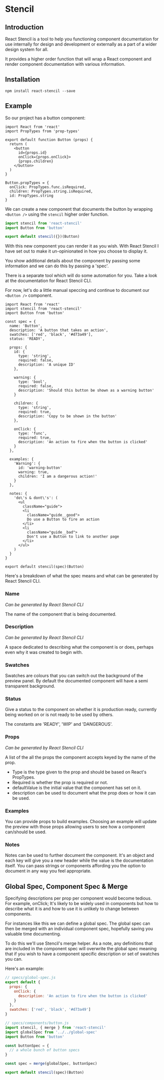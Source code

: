# Stencil

## Introduction
React Stencil is a tool to help you functioning component documentation for use internally for design and development or externally as a part of a wider design system for all.

It provides a higher order function that will wrap a React component and render component documentation with various information.

## Installation

`npm install react-stencil --save`

## Example

So our project has a button component:

```JSX
import React from 'react'
import PropTypes from 'prop-types'

export default function Button (props) {
  return (
    <button
      id={props.id}
      onClick={props.onClick}>
      {props.children}
    </button>  
  )  
}

Button.propTypes = {
  onClick: PropTypes.func.isRequired,
  children: PropTypes.string.isRequired,
  id: PropTypes.string
}
```

We can create a new component that documents the button by wrapping `<Button />` using the `stencil` higher order function.

```Javascript
import stencil from 'react-stencil'
import Button from 'button'

export default stencil({})(Button)
```

With this new component you can render it as you wish. With React Stencil I have set out to make it un-opinionated in how you choose to display it.

You show additional details about the component by passing some information and we can do this by passing a 'spec'.

There is a separate tool which will do some automation for you. Take a look at the documentation for React Stencil CLI.

For now, let's do a little manual speccing and continue to document our `<Button />` component.

```JSX
import React from 'react'
import stencil from 'react-stencil'
import Button from 'button'

const spec = {
  name: 'Button',
  description: 'A button that takes an action',
  swatches: ['red', 'black', '#d73a49'],
  status: 'READY',

  props: {
    id: {
      type: 'string',
      required: false,
      description: 'A unique ID'
    },

    warning: {
      type: 'bool',
      required: false,
      description: 'Should this button be shown as a warning button'
    }

    children: {
      type: 'string',
      required: true,
      description: 'Copy to be shown in the button'
    },

    onClick: {
      type: 'func',
      required: true,
      description: 'An action to fire when the button is clicked'
    }
  },

  examples: {
    'Warning': {
      id: 'warning-button'
      warning: true,
      children: 'I am a dangerous action!'
    }
  },

  notes: {
    'do\'s & dont\'s': (
      <ul
        className="guide">
        <li
          className="guide__good">
          Do use a Button to fire an action
        </li>
        <li
          className="guide__bad">
          Don't use a Button to link to another page
        </li>
      </ul>  
    )
  }
}

export default stencil(spec)(Button)
```

Here's a breakdown of what the spec means and what can be generated by React Stencil CLI.

### Name
_Can be generated by React Stencil CLI_

The name of the component that is being documented.

### Description
_Can be generated by React Stencil CLI_

A space dedicated to describing what the component is or does, perhaps even why it was created to begin with.

### Swatches
Swatches are colours that you can switch out the background of the preview panel. By default the documented component will have a semi transparent background.

### Status
Give a status to the component on whether it is production ready, currently being worked on or is not ready to be used by others.

The constants are 'READY', 'WIP' and 'DANGEROUS'.

### Props
_Can be generated by React Stencil CLI_

A list of the all the props the component accepts keyed by the name of the prop.

- Type is the type given to the prop and should be based on React's PropTypes.
- Required is whether the prop is required or not.
- defaultValue is the initial value that the component has set on it.
- description can be used to document what the prop does or how it can be used.

### Examples
You can provide props to build examples. Choosing an example will update the preview with those props allowing users to see how a component can/should be used.

### Notes
Notes can be used to further document the component. It's an object and each key will give you a new header while the value is the documentation itself. You can pass strings or components affording you the option to document in any way you feel appropriate.

## Global Spec, Component Spec & Merge
Specifying descriptions per prop per component would become tedious. For example, onClick; It's likely to be widely used in components but how to describe what it is and how to use it is unlikely to change between components.

For instances like this we can define a global spec. The global spec can then be merged with an individual component spec, hopefully saving you valuable time documenting.

To do this we'll use Stencil's merge helper. As a note, any definitions that are included in the component spec will overwrite the global spec meaning that if you wish to have a component specific description or set of swatches you can.

Here's an example:

```Javascript
// specs/global-spec.js
export default {
  props: {
    onClick: {
      description: 'An action to fire when the button is clicked'
    }
  },
  swatches: ['red', 'black', '#d73a49']
}

// specs/components/button.js
import stencil, { merge } from 'react-stencil'
import globalSpec from '../../global-spec'
import Button from 'button'

const buttonSpec = {
  // a whole bunch of button specs
}

const spec = merge(globalSpec, buttonSpec)

export default stencil(spec)(Button)
```
